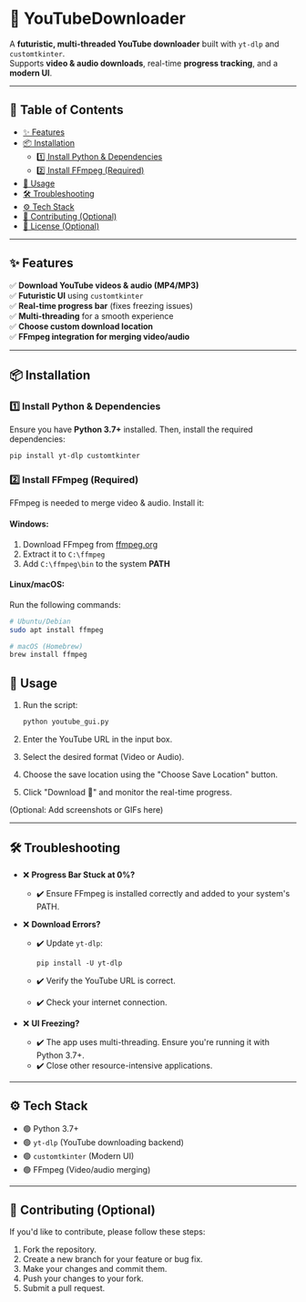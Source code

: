 # 🚀 YouTubeDownloader

A **futuristic, multi-threaded YouTube downloader** built with `yt-dlp` and `customtkinter`.  
Supports **video & audio downloads**, real-time **progress tracking**, and a **modern UI**.

---

## 📌 Table of Contents
- [✨ Features](#features)
- [📦 Installation](#installation)
  - [1️⃣ Install Python & Dependencies](#install-python-dependencies)
  - [2️⃣ Install FFmpeg (Required)](#install-ffmpeg-required)
- [🚀 Usage](#usage)
- [🛠️ Troubleshooting](#troubleshooting)
- [⚙️ Tech Stack](#tech-stack)
- [🤝 Contributing (Optional)](#contributing-optional)
- [📜 License (Optional)](#license-optional)
---

<h2 id="features">✨ Features</h2>

✅ **Download YouTube videos & audio (MP4/MP3)**  
✅ **Futuristic UI** using `customtkinter`  
✅ **Real-time progress bar** (fixes freezing issues)  
✅ **Multi-threading** for a smooth experience  
✅ **Choose custom download location**  
✅ **FFmpeg integration for merging video/audio**  

---

<h2 id="installation">📦 Installation</h2>

### <h3 id="install-python-dependencies">1️⃣ Install Python & Dependencies</h3>
Ensure you have **Python 3.7+** installed. Then, install the required dependencies:

```bash
pip install yt-dlp customtkinter
```
### <h3 id="install-ffmpeg-required">2️⃣ Install FFmpeg (Required)</h3>
FFmpeg is needed to merge video & audio. Install it:

#### **Windows:**
1. Download FFmpeg from [ffmpeg.org](https://ffmpeg.org/)  
2. Extract it to `C:\ffmpeg`  
3. Add `C:\ffmpeg\bin` to the system **PATH**  

#### **Linux/macOS:**
Run the following commands:

```bash
# Ubuntu/Debian
sudo apt install ffmpeg  

# macOS (Homebrew)
brew install ffmpeg  
```

<h2 id="usage">🚀 Usage</h2>

1.  Run the script:

    ```bash
    python youtube_gui.py
    ```

2.  Enter the YouTube URL in the input box.

3.  Select the desired format (Video or Audio).

4.  Choose the save location using the "Choose Save Location" button.

5.  Click "Download 🚀" and monitor the real-time progress.

(Optional: Add screenshots or GIFs here)

---

<h2 id="troubleshooting">🛠️ Troubleshooting</h2>

- ❌ **Progress Bar Stuck at 0%?**
  - ✔️ Ensure FFmpeg is installed correctly and added to your system's PATH.

- ❌ **Download Errors?**
  - ✔️ Update `yt-dlp`:

    ```
    pip install -U yt-dlp
    ```
  - ✔️ Verify the YouTube URL is correct.
  - ✔️ Check your internet connection.

- ❌ **UI Freezing?**
  - ✔️ The app uses multi-threading. Ensure you're running it with Python 3.7+.
  - ✔️ Close other resource-intensive applications.

---

<h2 id="tech-stack">⚙️ Tech Stack</h2>

- 🟢 Python 3.7+
- 🟢 `yt-dlp` (YouTube downloading backend)
- 🟢 `customtkinter` (Modern UI)
- 🟢 FFmpeg (Video/audio merging)

---

<h2 id="contributing-optional">🤝 Contributing (Optional)</h2>

If you'd like to contribute, please follow these steps:

1.  Fork the repository.
2.  Create a new branch for your feature or bug fix.
3.  Make your changes and commit them.
4.  Push your changes to your fork.
5.  Submit a pull request.




